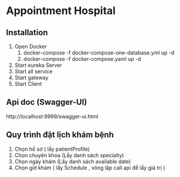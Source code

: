 # Appointment Hospital
## Installation
1. Open Docker
   1. docker-compose -f docker-compose-one-database.yml up -d 
   2. docker-compose -f docker-compose.yaml up -d
2. Start eureka Server
3. Start all service 
4. Start gateway
5. Start Client

## Api doc (Swagger-UI)
http://localhost:9999/swagger-ui.html


## Quy trình đặt lịch khám bệnh

1. Chọn hồ sơ ( lấy patientProfile)
2. Chọn chuyên khoa (Lấy danh sách specialty)
3. Chọn ngày khám (Lấy danh sách available date)
4. Chọn giờ khám ( lấy Schedule , vòng lặp call api để lấy giá trị )

   
